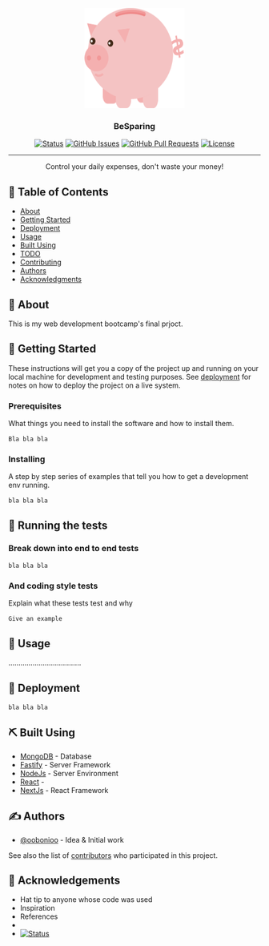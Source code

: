 <p align="center">
  <a href="" rel="noopener">
 <img width=200px height=200px src="./imgs/piggy.png" alt="Project logo"></a>
</p>

<h3 align="center">BeSparing</h3>

<div align="center">

[![Status](https://img.shields.io/badge/status-active-success.svg)]()
[![GitHub Issues]()]()
[![GitHub Pull Requests]()]()
[![License]()](/LICENSE)

</div>

---

<p align="center"> Control your daily expenses, don't waste your money!
    <br> 
</p>

## 📝 Table of Contents

- [About](#about)
- [Getting Started](#getting_started)
- [Deployment](#deployment)
- [Usage](#usage)
- [Built Using](#built_using)
- [TODO](../TODO.md)
- [Contributing](../CONTRIBUTING.md)
- [Authors](#authors)
- [Acknowledgments](#acknowledgement)

## 🧐 About <a name = "about"></a>

This is my web development bootcamp's final prjoct.

## 🏁 Getting Started <a name = "getting_started"></a>

These instructions will get you a copy of the project up and running on your local machine for development and testing purposes. See [deployment](#deployment) for notes on how to deploy the project on a live system.

### Prerequisites

What things you need to install the software and how to install them.

```
Bla bla bla
```

### Installing

A step by step series of examples that tell you how to get a development env running.

```
bla bla bla
```

## 🔧 Running the tests <a name = "tests"></a>

### Break down into end to end tests

```
bla bla bla
```

### And coding style tests

Explain what these tests test and why

```
Give an example
```

## 🎈 Usage <a name="usage"></a>

....................................

## 🚀 Deployment <a name = "deployment"></a>

```
bla bla bla
```

## ⛏️ Built Using <a name = "built_using"></a>

- [MongoDB](https://www.mongodb.com/) - Database
- [Fastify](https://www.fastify.io/) - Server Framework
- [NodeJs](https://nodejs.org/en/) - Server Environment
- [React](https://es.reactjs.org/) -
- [NextJs](https://nextjs.org/) - React Framework

## ✍️ Authors <a name = "authors"></a>

- [@oobonioo](https://github.com/oOBoniOo) - Idea & Initial work

See also the list of [contributors](https://github.com/oobonioo/) who participated in this project.

## 🎉 Acknowledgements <a name = "acknowledgement"></a>

- Hat tip to anyone whose code was used
- Inspiration
- References
-
- [![Status](https://brand.corecode.school/logos/logo_core_wide.svg)](https://www.corecode.school/)
